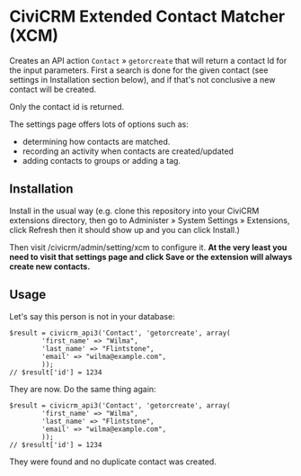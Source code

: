 # CiviCRM Extended Contact Matcher (XCM)

Creates an API action `Contact` » `getorcreate` that will return a contact Id
for the input parameters. First a search is done for the given contact (see
settings in Installation section below), and if that's not conclusive a new
contact will be created.

Only the contact id is returned.

The settings page offers lots of options such as:

- determining how contacts are matched.
- recording an activity when contacts are created/updated
- adding contacts to groups or adding a tag.

## Installation

Install in the usual way (e.g. clone this repository into your CiviCRM
extensions directory, then go to Administer » System Settings » Extensions,
click Refresh then it should show up and you can click Install.)

Then visit /civicrm/admin/setting/xcm to configure it.
**At the very least you need to visit that settings page and click Save or the
extension will always create new contacts.**

## Usage

Let's say this person is not in your database:

    $result = civicrm_api3('Contact', 'getorcreate', array(
            'first_name' => "Wilma",
            'last_name' => "Flintstone",
            'email' => "wilma@example.com",
            ));
    // $result['id'] = 1234

They are now. Do the same thing again:

    $result = civicrm_api3('Contact', 'getorcreate', array(
            'first_name' => "Wilma",
            'last_name' => "Flintstone",
            'email' => "wilma@example.com",
            ));
    // $result['id'] = 1234

They were found and no duplicate contact was created.
